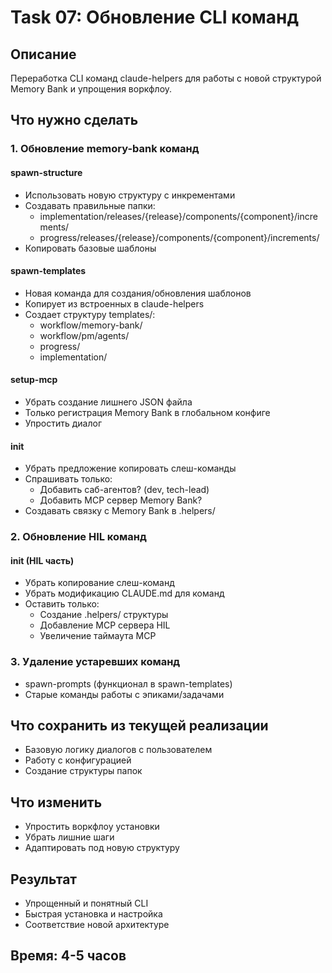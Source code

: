 # Task 07: Обновление CLI команд

## Описание
Переработка CLI команд claude-helpers для работы с новой структурой Memory Bank и упрощения воркфлоу.

## Что нужно сделать

### 1. Обновление memory-bank команд

#### spawn-structure
- Использовать новую структуру с инкрементами
- Создавать правильные папки:
  - implementation/releases/{release}/components/{component}/increments/
  - progress/releases/{release}/components/{component}/increments/
- Копировать базовые шаблоны

#### spawn-templates
- Новая команда для создания/обновления шаблонов
- Копирует из встроенных в claude-helpers
- Создает структуру templates/:
  - workflow/memory-bank/
  - workflow/pm/agents/
  - progress/
  - implementation/

#### setup-mcp
- Убрать создание лишнего JSON файла
- Только регистрация Memory Bank в глобальном конфиге
- Упростить диалог

#### init
- Убрать предложение копировать слеш-команды
- Спрашивать только:
  - Добавить саб-агентов? (dev, tech-lead)
  - Добавить MCP сервер Memory Bank?
- Создавать связку с Memory Bank в .helpers/

### 2. Обновление HIL команд

#### init (HIL часть)
- Убрать копирование слеш-команд
- Убрать модификацию CLAUDE.md для команд
- Оставить только:
  - Создание .helpers/ структуры
  - Добавление MCP сервера HIL
  - Увеличение таймаута MCP

### 3. Удаление устаревших команд
- spawn-prompts (функционал в spawn-templates)
- Старые команды работы с эпиками/задачами

## Что сохранить из текущей реализации
- Базовую логику диалогов с пользователем
- Работу с конфигурацией
- Создание структуры папок

## Что изменить
- Упростить воркфлоу установки
- Убрать лишние шаги
- Адаптировать под новую структуру

## Результат
- Упрощенный и понятный CLI
- Быстрая установка и настройка
- Соответствие новой архитектуре

## Время: 4-5 часов